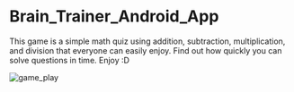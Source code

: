 # Brain_Trainer_Android_App

This game is a simple math quiz using addition, subtraction, multiplication, and division that everyone can easily enjoy. 
Find out how quickly you can solve questions in time.
Enjoy :D

![game_play](https://user-images.githubusercontent.com/60402577/124805818-9c0dd880-df21-11eb-9221-3d9a53642d87.gif)

